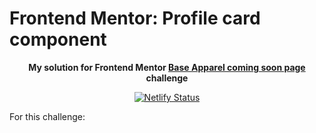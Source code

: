 # Frontend Mentor: Profile card component

<p align="center"><strong align="center">My solution for Frontend Mentor <a href="https://www.frontendmentor.io/challenges/base-apparel-coming-soon-page-5d46b47f8db8a7063f9331a0">Base Apparel coming soon page</a> challenge</strong></p>

<p align="center">
  <a href="https://app.netlify.com/sites/p1t1ch-fm-base-apparel-coming-soon-page/deploys">
    <img
      src="https://api.netlify.com/api/v1/badges/289355cc-ded7-49d3-a4a9-945f60bcc799/deploy-status"
      alt="Netlify Status"
    />
  </a>
</p>

For this challenge:
